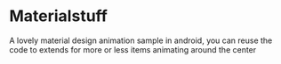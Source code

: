 # Materialstuff
A lovely material design animation sample in android, you can reuse the code to extends for more or less items animating around the center
